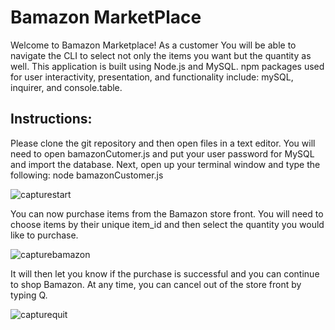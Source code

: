 # Bamazon MarketPlace

Welcome to Bamazon Marketplace! As a customer You will be able to navigate the CLI to select not only the items you want but the quantity as well. This application is built using Node.js and MySQL. npm packages used for user interactivity, presentation, and functionality include: mySQL, inquirer, and console.table.

## Instructions:
Please clone the git repository and then open files in a text editor.
You will need to open bamazonCutomer.js and put your user password for MySQL and import the database.
Next, open up your terminal window and type the following: node bamazonCustomer.js

![capturestart](https://user-images.githubusercontent.com/23510097/35954596-6847ac3c-0c3f-11e8-9978-89c032f17409.JPG)


You can now purchase items from the Bamazon store front. You will need to choose items by their unique item_id and then select the quantity you would like to purchase.

![capturebamazon](https://user-images.githubusercontent.com/23510097/35954609-764eb3de-0c3f-11e8-989d-07ae8e9029b4.JPG)

It will then let you know if the purchase is successful and you can continue to shop Bamazon. At any time, you can cancel out of the store front by typing Q.

![capturequit](https://user-images.githubusercontent.com/23510097/35954615-835815ca-0c3f-11e8-806e-9ada077ac0f1.JPG)



